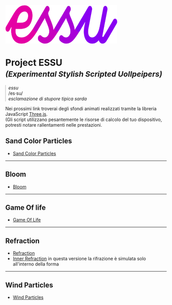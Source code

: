 <img src="/assets/images/readme/essu-logo2.svg" alt="drawing" width="350" height="120"/>

# Project ESSU <br> <small> _(Experimental Stylish Scripted Uollpeipers)_ </small>
<div style="padding-left: .6em; border-left: solid 1px #aaa;">
  <i>essu</i><br>
  /es·su/<br>
  <i>esclamazione di stupore tipica sarda</i>
  <br>
</div>

<p>
  Nei prossimi link troverai degli sfondi animati realizzati tramite la libreria JavaScript <a href="https://github.com/mrdoob/three.js">Three.js</a>.<br>
  (Gli script utilizzano pesantemente le risorse di calcolo del tuo dispositivo, potresti notare rallentamenti nelle prestazioni.
</p>

## Sand Color Particles
<!--<img src="/assets/images/readme/gpuParticles.png" alt="drawing" width="200"/>-->


- <a href="https://drs-wallpapers.netlify.app/?scene=gpuParticles&sqCount=600" target="_blank">Sand Color Particles</a>

---
## Bloom
- <a href="https://drs-wallpapers.netlify.app/?scene=bloom&ui-show=true" target="_blank">Bloom</a>

---
## Game Of life

- <a href="https://drs-wallpapers.netlify.app/?scene=gameOfLife" target="_blank">Game Of Life</a>

---
## Refraction

- <a href="https://deploy-preview-7--drs-wallpapers.netlify.app/?scene=refraction&sqCount=256" target="_blank">Refraction</a>
- <a href="https://deploy-preview-7--drs-wallpapers.netlify.app/?scene=refraction&shapeColor=%23000000&internalReflection=1" target="_blank">Inner Refraction</a> in questa versione la rifrazione è simulata solo all'interno della forma

---
## Wind Particles
- <a href="https://deploy-preview-7--drs-wallpapers.netlify.app/?scene=windParticles" target="_blank">Wind Particles</a>
